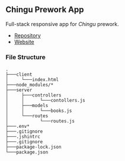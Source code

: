 ## Chingu Prework App

Full-stack responsive app for *Chingu* prework.

- [Repository](https://github.com/picklu/chingu-prework-app)
- [Website](https://picklu.github.io/chingu-prework-app)

### File Structure
    .
    ├───client
    │     └───index.html
    ├───node_modules/*
    ├───server
    │     ├───controllers
    │     │      └───contollers.js     
    │     ├───models
    │     │      └───books.js 
    │     └───routes
    │            └───routes.js 
    ├───.env*
    ├───.gitignore
    ├───.jshintrc
    ├───.gitignore
    ├───package-lock.json
    └───package.json